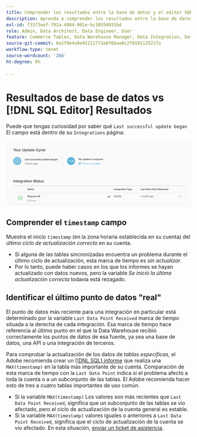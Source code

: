 ```yaml
---
title: Comprender los resultados entre la base de datos y el editor SQL
description: Aprenda a comprender los resultados entre la base de datos y el editor SQL.
exl-id: f31f3eef-791a-4984-901e-bc10554031bd
role: Admin, Data Architect, Data Engineer, User
feature: Commerce Tables, Data Warehouse Manager, Data Integration, Data Import/Export
source-git-commit: 6e2f9e4a9e91212771e6f6baa8c2f8101125217a
workflow-type: tm+mt
source-wordcount: '266'
ht-degree: 0%

---
```


# Resultados de base de datos vs [!DNL SQL Editor] Resultados

Puede que tengas curiosidad por saber qué `Last successful update began` El campo está dentro de su `Integrations` página:

![Last_successful_update.png](../../../assets/Last_successful_update.png)

## Comprender el `timestamp` campo

Muestra el inicio `timestamp` (en la zona horaria establecida en su cuenta) del _último ciclo de actualización correcto_ en su cuenta.

- Si alguna de las tablas sincronizadas encuentra un problema durante el último ciclo de actualización, esta marca de tiempo es *sin actualizar*.
- Por lo tanto, puede haber casos en los que los informes se hayan actualizado con datos nuevos, pero la variable *Se inició la última actualización correcta* todavía está rezagado.

## Identificar el último punto de datos &quot;real&quot;

El punto de datos más reciente para una integración en particular está determinado por la variable `Last Data Point Received` marca de tiempo situada a la derecha de cada integración. Esa marca de tiempo hace referencia al último punto en el que la Data Warehouse recibió correctamente los puntos de datos de esa fuente, ya sea una base de datos, una API o una integración de terceros.

Para comprobar la actualización de los datos de *tablas específicas*, el Adobe recomienda crear un [[!DNL SQL] informe](../../dev-reports/sql-rpt-bldr.md) que realiza una `MAX(timestamp)` en la tabla más importante de su cuenta. Comparación de esta marca de tiempo con la `Last Data Point` indica si el problema afectó a toda la cuenta o a un subconjunto de las tablas. El Adobe recomienda hacer esto de tres a cuatro tablas importantes de uso común.

- Si la variable `MAX(timestamp)` Los valores son más recientes que `Last Data Point Received`, significa que un subconjunto de las tablas se vio afectado, pero el ciclo de actualización de la cuenta general es estable.
- Si la variable `MAX(timestamp)` valores iguales o anteriores a `Last Data Point Received`, significa que el ciclo de actualización de la cuenta se vio afectado. En esta situación, [enviar un ticket de asistencia](https://experienceleague.adobe.com/docs/commerce-knowledge-base/kb/troubleshooting/miscellaneous/mbi-service-policies.html).
